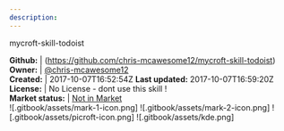 ```yaml
---
description: 
---
```

mycroft-skill-todoist



**Github:** | (https://github.com/chris-mcawesome12/mycroft-skill-todoist)  
**Owner:** | [@chris-mcawesome12](https://github.com/chris-mcawesome12)  
**Created:** | 2017-10-07T16:52:54Z  **Last updated:** 2017-10-07T16:59:20Z  
**License:** | No License - dont use this skill !  
**Market status:** | [Not in Market](https://market.mycroft.ai/skill/)  
 ![.gitbook/assets/mark-1-icon.png]  ![.gitbook/assets/mark-2-icon.png]  ![.gitbook/assets/picroft-icon.png]  ![.gitbook/assets/kde.png]  
